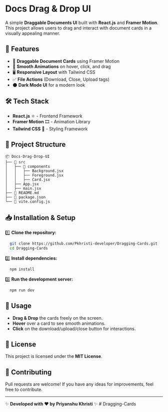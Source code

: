 # Docs Drag & Drop UI

A simple **Draggable Documents UI** built with **React.js** and **Framer Motion**. This project allows users to drag and interact with document cards in a visually appealing manner.

## 🚀 Features

- 📄 **Draggable Document Cards** using Framer Motion
- 🎨 **Smooth Animations** on hover, click, and drag
- 🖥 **Responsive Layout** with Tailwind CSS
- ✅ **File Actions** (Download, Close, Upload tags)
- 🌑 **Dark Mode UI** for a modern look

## 🛠 Tech Stack

- **React.js** ⚛️ - Frontend Framework
- **Framer Motion** 🎞 - Animation Library
- **Tailwind CSS** 🎨 - Styling Framework

## 📂 Project Structure

```
📦 Docs-Drag-Drop-UI
├── 📂 src
│   ├── 📂 components
│   │   ├── Background.jsx
│   │   ├── Foreground.jsx
│   │   ├── Card.jsx
│   ├── App.jsx
│   ├── main.jsx
├── 📜 README.md
├── 📜 package.json
└── 📜 vite.config.js
```

## 📥 Installation & Setup

1️⃣ **Clone the repository:**
```bash
  git clone https://github.com/Pkhristi-developer/Dragging-Cards.git
  cd Dragging-Cards
```

2️⃣ **Install dependencies:**
```bash
  npm install
```

3️⃣ **Run the development server:**
```bash
  npm run dev
```

## 🎯 Usage

- **Drag & Drop** the cards freely on the screen.
- **Hover** over a card to see smooth animations.
- **Click** on the download/upload/close button for interactions.



## 📜 License
This project is licensed under the **MIT License**.

## 🤝 Contributing
Pull requests are welcome! If you have any ideas for improvements, feel free to contribute.

---
✨ **Developed with ❤️ by Priyanshu Khristi** ✨
#   D r a g g i n g - C a r d s 
 
 
